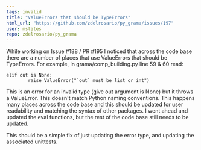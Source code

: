 ```yaml
---
tags: invalid
title: "ValueErrors that should be TypeErrors"
html_url: "https://github.com/zdelrosario/py_grama/issues/197"
user: mstites
repo: zdelrosario/py_grama
---
```


While working on Issue #188 / PR #195 I noticed that across the code base there are a number of places that use ValueErrors that should be TypeErrors. For example, in grama/comp_building.py line 59 & 60 read:
```
elif out is None:
        raise ValueError("`out` must be list or int")
```
This is an error for an invalid type (give out argument is None) but it throws a ValueError. This doesn't match Python naming conventions. This happens many places across the code base and this should be updated for user readability and matching the syntax of other packages. I went ahead and updated the eval functions, but the rest of the code base still needs to be updated.

This should be a simple fix of just updating the error type, and updating the associated unittests.